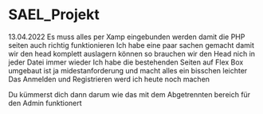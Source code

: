 # SAEL_Projekt
13.04.2022
Es muss alles per Xamp eingebunden werden damit die PHP seiten auch richtig funktionieren
Ich habe eine paar sachen gemacht damit wir den head komplett auslagern können so brauchen wir den Head nich in jeder Datei immer wieder
Ich habe die bestehenden Seiten auf Flex Box umgebaut ist ja midestanforderung und macht alles ein bisschen leichter
Das Anmelden und Registrieren werd ich heute noch machen 

Du kümmerst dich dann darum wie das mit dem Abgetrennten bereich für den Admin funktionert
